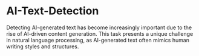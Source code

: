 # AI-Text-Detection
Detecting AI-generated text has become increasingly important due to the rise of AI-driven content generation. This task presents a unique challenge in natural language processing, as AI-generated text often mimics human writing styles and structures.
